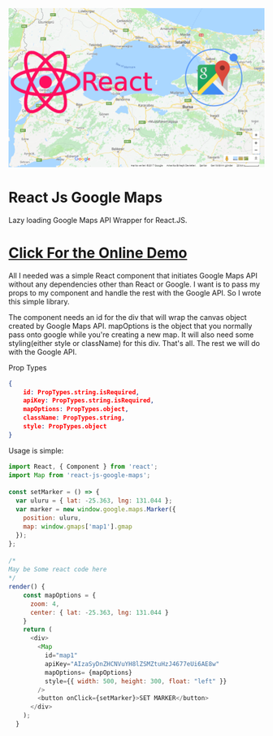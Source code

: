 ![react-js-google-maps](https://raw.githubusercontent.com/aliustaoglu/react-js-google-maps/master/img/react-js-google-maps.png)

# React Js Google Maps
Lazy loading Google Maps API Wrapper for React.JS. 

# [Click For the Online Demo](https://stackblitz.com/edit/react-ohakbs?embed=1&file=index.js)

All I needed was a simple React component that initiates Google Maps API without any dependencies other than React or Google. I want is to pass my props to my component and handle the rest with the Google API. So I wrote this simple library.

The component needs an id for the div that will wrap the canvas object created by Google Maps API. mapOptions is the object that you normally pass onto google while you're creating a new map. It will also need some styling(either style or className) for this div. That's all. The rest we will do with the Google API.

Prop Types
```json
{
    id: PropTypes.string.isRequired,
    apiKey: PropTypes.string.isRequired,
    mapOptions: PropTypes.object,
    className: PropTypes.string,
    style: PropTypes.object
}
```

Usage is simple:
```js
import React, { Component } from 'react';
import Map from 'react-js-google-maps';

const setMarker = () => {
  var uluru = { lat: -25.363, lng: 131.044 };
  var marker = new window.google.maps.Marker({
    position: uluru,
    map: window.gmaps['map1'].gmap
  });
};

/*
May be Some react code here
*/
render() {
    const mapOptions = {
      zoom: 4,
      center: { lat: -25.363, lng: 131.044 }
    }
    return (
      <div>
        <Map
          id="map1"
          apiKey="AIzaSyDnZHCNVuYH8lZSMZtuHzJ4677eUi6AE8w"
          mapOptions= {mapOptions}
          style={{ width: 500, height: 300, float: "left" }}
        /> 
        <button onClick={setMarker}>SET MARKER</button>
      </div>
    );
  }

```
